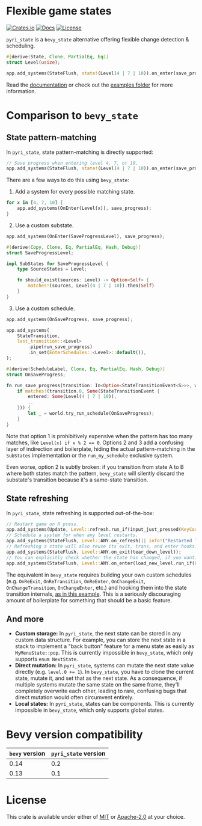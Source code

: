 # Flexible game states

[![Crates.io](https://img.shields.io/crates/v/pyri_state.svg)](https://crates.io/crates/pyri_state)
[![Docs](https://docs.rs/pyri_state/badge.svg)](https://docs.rs/pyri_state/latest/pyri_state/)
[![License](https://img.shields.io/badge/license-MIT%2FApache-blue.svg)](https://github.com/benfrankel/pyri_state)

`pyri_state` is a `bevy_state` alternative offering flexible change detection & scheduling.

```rust
#[derive(State, Clone, PartialEq, Eq)]
struct Level(usize);

app.add_systems(StateFlush, state!(Level(4 | 7 | 10)).on_enter(save_progress));
```

Read the [documentation](https://docs.rs/pyri_state/latest/pyri_state) or check out the [examples folder](/examples/) for more information.

# Comparison to `bevy_state`

## State pattern-matching

In `pyri_state`, state pattern-matching is directly supported:

```rust
// Save progress when entering level 4, 7, or 10.
app.add_systems(StateFlush, state!(Level(4 | 7 | 10)).on_enter(save_progress));
```

There are a few ways to do this using `bevy_state`:

1. Add a system for every possible matching state.

```rust
for x in [4, 7, 10] {
    app.add_systems(OnEnter(Level(x)), save_progress);
}
```

2. Use a custom substate.

```rust
app.add_systems(OnEnter(SaveProgressLevel), save_progress);

#[derive(Copy, Clone, Eq, PartialEq, Hash, Debug)]
struct SaveProgressLevel;

impl SubStates for SaveProgressLevel {
    type SourceStates = Level;

    fn should_exist(sources: Level) -> Option<Self> {
        matches!(sources, Level(4 | 7 | 10)).then(Self)
    }
}
```

3. Use a custom schedule.

```rust
app.add_systems(OnSaveProgress, save_progress);

app.add_systems(
    StateTransition,
    last_transition::<Level>
        .pipe(run_save_progress)
        .in_set(EnterSchedules::<Level>::default()),
);

#[derive(ScheduleLabel, Clone, Eq, PartialEq, Hash, Debug)]
struct OnSaveProgress;

fn run_save_progress(transition: In<Option<StateTransitionEvent<S>>>, world: &mut World) {
    if matches!(transition.0, Some(StateTransitionEvent {
        entered: Some(Level(4 | 7 | 10)),
        ..
    })) {
        let _ = world.try_run_schedule(OnSaveProgress);
    }
}
```

Note that option 1 is prohibitively expensive when the pattern has too many matches, like `Level(x) if x % 2 == 0`.
Options 2 and 3 add a confusing layer of indirection and boilerplate, hiding the actual pattern-matching in
the `SubStates` implementation or the `run_my_schedule` exclusive system.

Even worse, option 2 is subtly broken: if you transition from state A to B where both states match the pattern,
`bevy_state` will silently discard the substate's transition because it's a same-state transition.

## State refreshing

In `pyri_state`, state refreshing is supported out-of-the-box:

```rust
// Restart game on R press.
app.add_systems(Update, Level::refresh.run_if(input_just_pressed(KeyCode::R)));
// Schedule a system for when any level restarts.
app.add_systems(StateFlush, Level::ANY.on_refresh(|| info!("Restarted level")));
// Refreshing a state will also reuse its exit, trans, and enter hooks.
app.add_systems(StateFlush, Level::ANY.on_exit(tear_down_level));
// You can explicitly check whether the state has changed, if you want.
app.add_systems(StateFlush, Level::ANY.on_enter(load_new_level.run_if(Level::will_change)));
```

The equivalent in `bevy_state` requires building your own custom schedules
(e.g. `OnReExit`, `OnReTransition`, `OnReEnter`, `OnChangeExit`, `OnChangeTransition`, `OnChangeEnter`, etc.)
and hooking them into the state transition internals,
[as in this example](https://github.com/bevyengine/bevy/blob/main/examples/state/custom_transitions.rs).
This is a seriously discouraging amount of boilerplate for something that should be a basic feature.

## And more

- **Custom storage:** In `pyri_state`, the next state can be stored in any custom data structure.
  For example, you can store the next state in a stack to implement a "back button" feature for a menu
  state as easily as `MyMenuState::pop`.
  This is currently impossible in `bevy_state`, which only supports `enum NextState`.
- **Direct mutation:** In `pyri_state`, systems can mutate the next state value directly (e.g. `level.0 += 1`).
  In `bevy_state`, you have to clone the current state, mutate it, and set that as the next state.
  As a consequence, if multiple systems mutate the same state on the same frame, they'll completely overwrite each other,
  leading to rare, confusing bugs that direct mutation would often circumvent entirely.
- **Local states:** In `pyri_state`, states can be components.
  This is currently impossible in `bevy_state`, which only supports global states.

# Bevy version compatibility

| `bevy` version | `pyri_state` version |
| -------------- | -------------------- |
| 0.14           | 0.2                  |
| 0.13           | 0.1                  |

# License

This crate is available under either of [MIT](LICENSE-MIT) or [Apache-2.0](LICENSE-Apache-2.0) at your choice.
